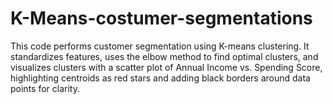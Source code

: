# K-Means-costumer-segmentations
This code performs customer segmentation using K-means clustering. It standardizes features, uses the elbow method to find optimal clusters, and visualizes clusters with a scatter plot of Annual Income vs. Spending Score, highlighting centroids as red stars and adding black borders around data points for clarity.
